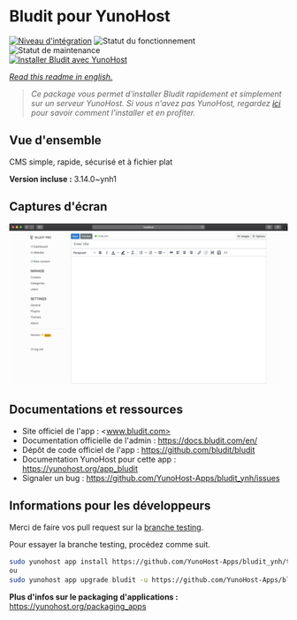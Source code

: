 <!--
N.B.: This README was automatically generated by https://github.com/YunoHost/apps/tree/master/tools/README-generator
It shall NOT be edited by hand.
-->

# Bludit pour YunoHost

[![Niveau d'intégration](https://dash.yunohost.org/integration/bludit.svg)](https://dash.yunohost.org/appci/app/bludit) ![Statut du fonctionnement](https://ci-apps.yunohost.org/ci/badges/bludit.status.svg) ![Statut de maintenance](https://ci-apps.yunohost.org/ci/badges/bludit.maintain.svg)  
[![Installer Bludit avec YunoHost](https://install-app.yunohost.org/install-with-yunohost.svg)](https://install-app.yunohost.org/?app=bludit)

*[Read this readme in english.](./README.md)*

> *Ce package vous permet d'installer Bludit rapidement et simplement sur un serveur YunoHost.
Si vous n'avez pas YunoHost, regardez [ici](https://yunohost.org/#/install) pour savoir comment l'installer et en profiter.*

## Vue d'ensemble

CMS simple, rapide, sécurisé et à fichier plat

**Version incluse :** 3.14.0~ynh1


## Captures d'écran

![Capture d'écran de Bludit](./doc/screenshots/bludit_1_en.png)

## Documentations et ressources

* Site officiel de l'app : <www.bludit.com>
* Documentation officielle de l'admin : <https://docs.bludit.com/en/>
* Dépôt de code officiel de l'app : <https://github.com/bludit/bludit>
* Documentation YunoHost pour cette app : <https://yunohost.org/app_bludit>
* Signaler un bug : <https://github.com/YunoHost-Apps/bludit_ynh/issues>

## Informations pour les développeurs

Merci de faire vos pull request sur la [branche testing](https://github.com/YunoHost-Apps/bludit_ynh/tree/testing).

Pour essayer la branche testing, procédez comme suit.

``` bash
sudo yunohost app install https://github.com/YunoHost-Apps/bludit_ynh/tree/testing --debug
ou
sudo yunohost app upgrade bludit -u https://github.com/YunoHost-Apps/bludit_ynh/tree/testing --debug
```

**Plus d'infos sur le packaging d'applications :** <https://yunohost.org/packaging_apps>
